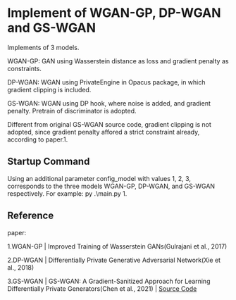 # Implement of WGAN-GP, DP-WGAN and GS-WGAN

Implements of 3 models.

WGAN-GP: GAN using Wasserstein distance as loss and gradient penalty as constraints.

DP-WGAN: WGAN using PrivateEngine in Opacus package, in which gradient clipping is included.

GS-WGAN: WGAN using DP hook, where noise is added, and gradient penalty. Pretrain of discriminator is adopted.

Different from original GS-WGAN source code, gradient clipping is not adopted, since gradient penalty affored a strict constraint already, according to paper.1.

## Startup Command

Using an additional parameter config_model with values 1, 2, 3, corresponds to the three models WGAN-GP, DP-WGAN, and GS-WGAN respectively. For example: py .\main.py 1.

## Reference

paper:

1.WGAN-GP | Improved Training of Wasserstein GANs(Gulrajani et al., 2017)

2.DP-WGAN | Differentially Private Generative Adversarial Network(Xie et al., 2018)

3.GS-WGAN | GS-WGAN: A Gradient-Sanitized Approach for Learning Differentially Private Generators(Chen et al., 2021) | [Source Code](https://github.com/DingfanChen/GS-WGAN
)
